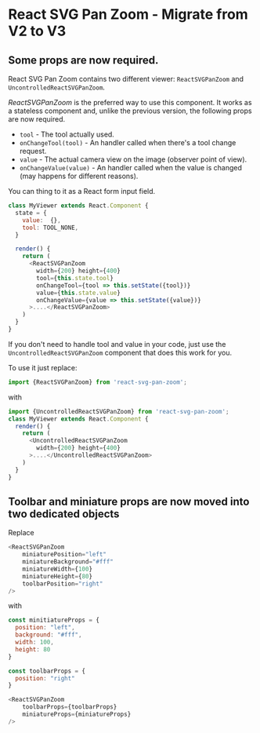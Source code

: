 # React SVG Pan Zoom - Migrate from V2 to V3

## Some props are now required.

React SVG Pan Zoom contains two different viewer: `ReactSVGPanZoom` and `UncontrolledReactSVGPanZoom`.

*ReactSVGPanZoom* is the preferred way to use this component. It works as a stateless component and, unlike the previous version, the following props are now required.

- `tool` - The tool actually used.  
- `onChangeTool(tool)` - An handler called when there's a tool change request.
- `value` - The actual camera view on the image (observer point of view).
- `onChangeValue(value)` - An handler called when the value is changed (may happens for different reasons).


You can thing to it as a React form input field.
```javascript
class MyViewer extends React.Component {
  state = {
    value:  {},
    tool: TOOL_NONE,
  }

  render() {
    return (
      <ReactSVGPanZoom
        width={200} height={400}
        tool={this.state.tool}
        onChangeTool={tool => this.setState({tool})}
        value={this.state.value}
        onChangeValue={value => this.setState({value})}
      >....</ReactSVGPanZoom>
    )
  }
}
```
If you don't need to handle tool and value in your code, just use the `UncontrolledReactSVGPanZoom` component that does this work for you.

To use it just replace:

```javascript
import {ReactSVGPanZoom} from 'react-svg-pan-zoom';
```
with
```javascript
import {UncontrolledReactSVGPanZoom} from 'react-svg-pan-zoom';
class MyViewer extends React.Component {
  render() {
    return (
      <UncontrolledReactSVGPanZoom
        width={200} height={400}
      >....</UncontrolledReactSVGPanZoom>
    )
  }
}
```


## Toolbar and miniature props are now moved into two dedicated objects

Replace 

```javascript
<ReactSVGPanZoom 
    miniaturePosition="left"
    miniatureBackground="#fff"
    miniatureWidth={100}
    miniatureHeight={80}
    toolbarPosition="right"
/>
```

with
```javascript
const minitiatureProps = {
  position: "left",
  background: "#fff",
  width: 100,
  height: 80
}

const toolbarProps = {
  position: "right"
}

<ReactSVGPanZoom 
    toolbarProps={toolbarProps}
    miniatureProps={miniatureProps}
/>
```

